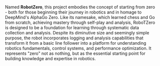 Named **RobotZero**, this project embodies the concept of starting from zero - both for those beginning their journey in robotics and in homage to DeepMind's AlphaGo Zero. Like its namesake, which learned chess and Go from scratch, achieving mastery through self-play and analysis, RoboTZero is designed to be a foundation for learning through systematic data collection and analysis. Despite its diminutive size and seemingly simple purpose, the robot incorporates  logging and analysis capabilities that transform it from a basic line follower into a platform for understanding robotics fundamentals, control systems, and performance optimization. It represents "zero" not as nothing, but as the essential starting point for building knowledge and expertise in robotics.
